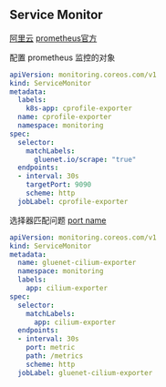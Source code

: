 ## Service Monitor

[阿里云](https://help.aliyun.com/document_detail/260895.html)
[prometheus官方](https://github.com/prometheus-operator/prometheus-operator/blob/main/Documentation/api.md#servicemonitor)


配置 prometheus 监控的对象

```yaml
apiVersion: monitoring.coreos.com/v1
kind: ServiceMonitor
metadata:
  labels:
    k8s-app: cprofile-exporter
  name: cprofile-exporter
  namespace: monitoring
spec:
  selector:
    matchLabels: 
      gluenet.io/scrape: "true"
  endpoints:
  - interval: 30s 
    targetPort: 9090 
    scheme: http
  jobLabel: cprofile-exporter
```

选择器匹配问题
[port name](https://kubesphere.com.cn/forum/d/2701-serviceservicemonitor/2)

```yaml
apiVersion: monitoring.coreos.com/v1
kind: ServiceMonitor
metadata:
  name: gluenet-cilium-exporter
  namespace: monitoring
  labels:
    app: cilium-exporter
spec:
  selector:
    matchLabels: 
      app: cilium-exporter
  endpoints:
  - interval: 30s 
    port: metric
    path: /metrics
    scheme: http
  jobLabel: gluenet-cilium-exporter
```
